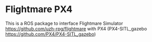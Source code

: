 # Flightmare PX4

This is a ROS package to interface Flightmare Simulator <https://github.com/uzh-rpg/flightmare> with PX4 (PX4-SITL_gazebo <https://github.com/PX4/PX4-SITL_gazebo>)